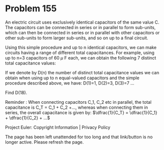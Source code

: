 #   Problem 155

   An electric circuit uses exclusively identical capacitors of the same
   value C.
   The capacitors can be connected in series or in parallel to form
   sub-units, which can then be connected in series or in parallel with other
   capacitors or other sub-units to form larger sub-units, and so on up to a
   final circuit.

   Using this simple procedure and up to n identical capacitors, we can make
   circuits having a range of different total capacitances. For example,
   using up to n=3 capacitors of 60 $\mu$ F each, we can obtain the following
   7 distinct total capacitance values:

   If we denote by D(n) the number of distinct total capacitance values we
   can obtain when using up to n equal-valued capacitors and the simple
   procedure described above, we have: D(1)=1, D(2)=3, D(3)=7 ...

   Find D(18).

   Reminder : When connecting capacitors C_1, C_2 etc in parallel, the total
   capacitance is C_T = C_1 + C_2 +...,
   whereas when connecting them in series, the overall capacitance is given
   by: $\dfrac{1}{C_T} = \dfrac{1}{C_1} + \dfrac{1}{C_2} + ...$

   Project Euler: Copyright Information | Privacy Policy

   The page has been left unattended for too long and that link/button is no
   longer active. Please refresh the page.
